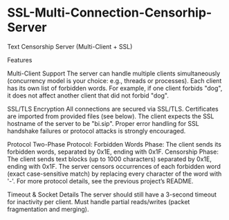 # SSL-Multi-Connection-Censorhip-Server


Text Censorship Server (Multi-Client + SSL)


Features

 Multi-Client Support
        The server can handle multiple clients simultaneously (concurrency model is your choice: e.g., threads or processes).
        Each client has its own list of forbidden words. For example, if one client forbids "dog", it does not affect another client that did not forbid "dog".

 
 
 
 SSL/TLS Encryption
        All connections are secured via SSL/TLS.
        Certificates are imported from provided files (see below).
        The client expects the SSL hostname of the server to be "bi.sip".
        Proper error handling for SSL handshake failures or protocol attacks is strongly encouraged.



Protocol
        Two-Phase Protocol:
            Forbidden Words Phase: The client sends its forbidden words, separated by 0x1E, ending with 0x1F.
            Censorship Phase: The client sends text blocks (up to 1000 characters) separated by 0x1E, ending with 0x1F.
        The server censors occurrences of each forbidden word (exact case-sensitive match) by replacing every character of the word with '-'.
        For more protocol details, see the previous project’s README.






Timeout & Socket Details
        The server should still have a 3-second timeout for inactivity per client.
        Must handle partial reads/writes (packet fragmentation and merging).

